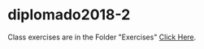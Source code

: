 # diplomado2018-2


Class exercises are in the Folder "Exercises" [Click Here](https://github.com/roberttgt/diplomado20182/tree/master/Exercises).
